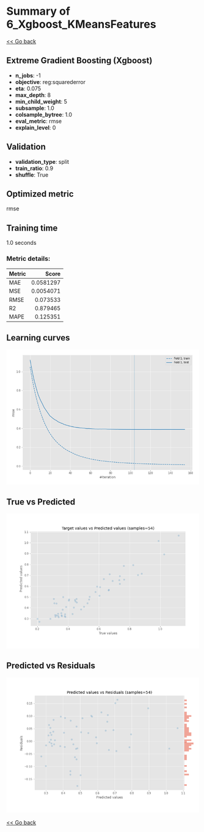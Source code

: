 # Summary of 6_Xgboost_KMeansFeatures

[<< Go back](../README.md)


## Extreme Gradient Boosting (Xgboost)
- **n_jobs**: -1
- **objective**: reg:squarederror
- **eta**: 0.075
- **max_depth**: 8
- **min_child_weight**: 5
- **subsample**: 1.0
- **colsample_bytree**: 1.0
- **eval_metric**: rmse
- **explain_level**: 0

## Validation
 - **validation_type**: split
 - **train_ratio**: 0.9
 - **shuffle**: True

## Optimized metric
rmse

## Training time

1.0 seconds

### Metric details:
| Metric   |     Score |
|:---------|----------:|
| MAE      | 0.0581297 |
| MSE      | 0.0054071 |
| RMSE     | 0.073533  |
| R2       | 0.879465  |
| MAPE     | 0.125351  |



## Learning curves
![Learning curves](learning_curves.png)
## True vs Predicted

![True vs Predicted](true_vs_predicted.png)


## Predicted vs Residuals

![Predicted vs Residuals](predicted_vs_residuals.png)



[<< Go back](../README.md)
